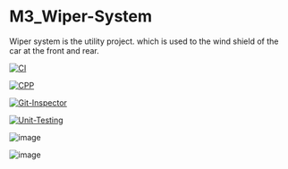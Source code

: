# M3_Wiper-System
Wiper system is the utility project. which is used to the wind shield of the car at the front and rear.

[![CI](https://github.com/Vikassamayamanthula/M3_Wiper-System/actions/workflows/CI.yml/badge.svg)](https://github.com/Vikassamayamanthula/M3_Wiper-System/actions/workflows/CI.yml)

[![CPP](https://github.com/Vikassamayamanthula/M3_Wiper-System/actions/workflows/CPP.yml/badge.svg)](https://github.com/Vikassamayamanthula/M3_Wiper-System/actions/workflows/CPP.yml)

[![Git-Inspector](https://github.com/Vikassamayamanthula/M3_Wiper-System/actions/workflows/Git-Inspector.yml/badge.svg)](https://github.com/Vikassamayamanthula/M3_Wiper-System/actions/workflows/Git-Inspector.yml)

[![Unit-Testing](https://github.com/Vikassamayamanthula/M3_Wiper-System/actions/workflows/Unit-Testing.yml/badge.svg)](https://github.com/Vikassamayamanthula/M3_Wiper-System/actions/workflows/Unit-Testing.yml)

![image](https://user-images.githubusercontent.com/100985462/168430287-157137b4-f397-4170-982e-83838837219a.png)

![image](https://user-images.githubusercontent.com/100985462/168430292-1363fcdd-3670-46bf-9eb4-18960e0251e7.png)
